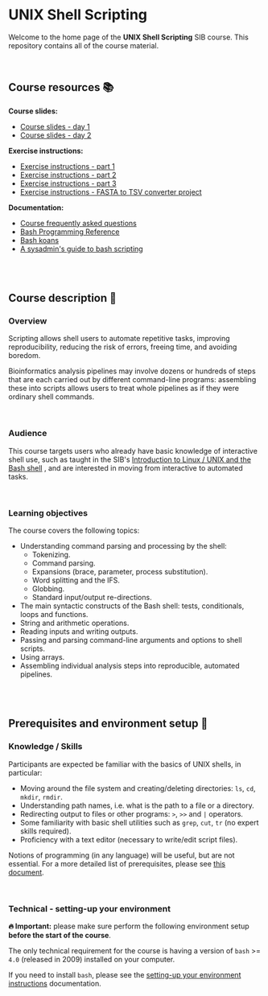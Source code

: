 # UNIX Shell Scripting

Welcome to the home page of the **UNIX Shell Scripting** SIB course. This
repository contains all of the course material.

<br>

## Course resources 📚

**Course slides:**

* [Course slides - day 1](slides/2days/shell-scripting-day1.pdf)
* [Course slides - day 2](slides/2days/shell-scripting-day2.pdf)

**Exercise instructions:**

* [Exercise instructions - part 1](exercises/instructions/exercises_1.md)
* [Exercise instructions - part 2](exercises/instructions/exercises_2.md)
* [Exercise instructions - part 3](exercises/instructions/exercises_3.md)
* [Exercise instructions - FASTA to TSV converter project](exercises/instructions/exercises_project.md)

**Documentation:**

* [Course frequently asked questions](info/shell_scripting_faq.md)
* [Bash Programming Reference](doc/bash_programming_ref.pdf)
* [Bash koans](doc/bash_koans.md)
* [A sysadmin's guide to bash scripting](doc/sysadmin_guide_to_bash_scripting.pdf)

<br>
<br>

## Course description 💫

### Overview

Scripting allows shell users to automate repetitive tasks, improving
reproducibility, reducing the risk of errors, freeing time, and avoiding
boredom.

Bioinformatics analysis pipelines may involve dozens or hundreds of steps that
are each carried out by different command-line programs: assembling these into
scripts allows users to treat whole pipelines as if they were ordinary shell
commands.

<br>

### Audience

This course targets users who already have basic knowledge of interactive
shell use, such as taught in the SIB's
[Introduction to Linux / UNIX and the Bash shell](https://github.com/sib-swiss/unix-first-steps-training)
, and are interested in moving from interactive to automated tasks.

<br>

### Learning objectives

The course covers the following topics:

* Understanding command parsing and processing by the shell:
  * Tokenizing.
  * Command parsing.
  * Expansions (brace, parameter, process substitution).
  * Word splitting and the IFS.
  * Globbing.
  * Standard input/output re-directions.
* The main syntactic constructs of the Bash shell: tests, conditionals, loops
  and functions.
* String and arithmetic operations.
* Reading inputs and writing outputs.
* Passing and parsing command-line arguments and options to shell scripts.
* Using arrays.
* Assembling individual analysis steps into reproducible, automated pipelines.

<br>
<br>

## Prerequisites and environment setup 🔨

### Knowledge / Skills

Participants are expected be familiar with the basics of UNIX shells, in
particular:

* Moving around the file system and creating/deleting directories: `ls`, `cd`,
  `mkdir`, `rmdir`.
* Understanding path names, i.e. what is the path to a file or a directory.
* Redirecting output to files or other programs: `>`, `>>` and `|` operators.
* Some familiarity with basic shell utilities such as `grep`, `cut`, `tr`
  (no expert skills required).
* Proficiency with a text editor (necessary to write/edit script files).

Notions of programming (in any language) will be useful, but are not essential.
For a more detailed list of prerequisites, please see
[this document](prerequisites.md).

<br>

### Technical - setting-up your environment

**🔥 Important:** please make sure perform the following environment setup
**before the start of the course**.

The only technical requirement for the course is having a version of
`bash` >= `4.0` (released in 2009) installed on your computer.

If you need to install `bash`, please see the
[setting-up your environment instructions](environment_setup.md) documentation.
